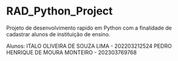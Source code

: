 # RAD_Python_Project

Projeto de desenvolvimento rapido em Python com a finalidade de cadastrar alunos de instituição de ensino.

Alunos:
ITALO OLIVEIRA DE SOUZA LIMA - 202203212524
PEDRO HENRIQUE DE MOURA MONTEIRO - 202303769768


 
